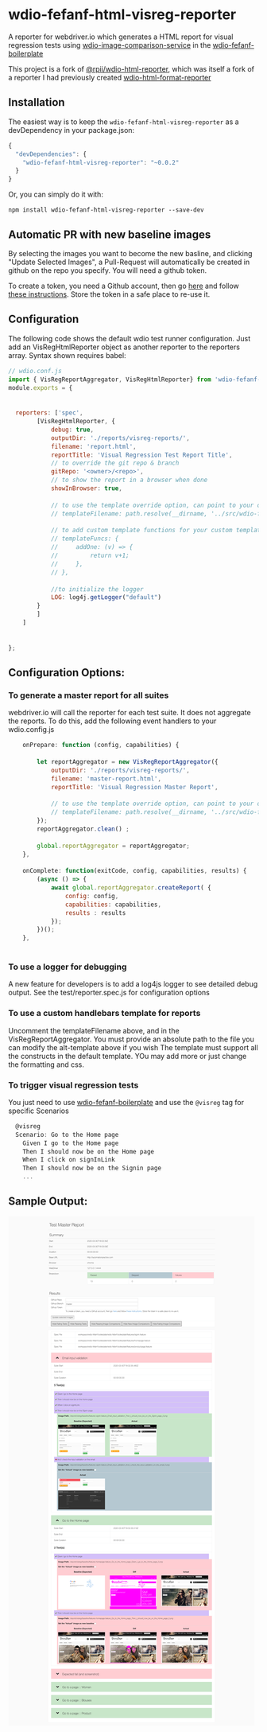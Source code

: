 # wdio-fefanf-html-visreg-reporter
A reporter for webdriver.io which generates a HTML report for visual regression tests using [wdio-image-comparison-service](https://www.npmjs.com/package/wdio-image-comparison-service) in the [wdio-fefanf-boilerplate](https://github.com/aruiz-caritsqa/wdio-fefanf-boilerplate)

This project is a fork of [@rpii/wdio-html-reporter](https://www.npmjs.com/package/@rpii/wdio-html-reporter), which was itself a fork of a reporter I had previously created [wdio-html-format-reporter](https://www.npmjs.com/package/wdio-html-format-reporter)


## Installation

The easiest way is to keep the `wdio-fefanf-html-visreg-reporter` as a devDependency in your package.json:

```javascript
{
  "devDependencies": {
    "wdio-fefanf-html-visreg-reporter": "~0.0.2"
  }
}
```

Or, you can simply do it with:

```
npm install wdio-fefanf-html-visreg-reporter --save-dev
```

## Automatic PR with new baseline images
By selecting the images you want to become the new basline, and clicking "Update Selected Images", a Pull-Request will automatically be created in github on the repo you specify. You will need a github token.
	
To create a token, you need a Github account, then go [here](https://github.com/settings/tokens) and follow [these instructions](https://help.github.com/en/github/authenticating-to-github/creating-a-personal-access-token-for-the-command-line). Store the token in a safe place to re-use it.

## Configuration
The following code shows the default wdio test runner configuration. Just add an VisRegHtmlReporter object as another reporter to the reporters array.  Syntax shown requires babel:

```javascript
// wdio.conf.js
import { VisRegReportAggregator, VisRegHtmlReporter} from 'wdio-fefanf-html-visreg-reporter' ;
module.exports = {

  
  reporters: ['spec',
        [VisRegHtmlReporter, {
            debug: true,
            outputDir: './reports/visreg-reports/',
            filename: 'report.html',
            reportTitle: 'Visual Regression Test Report Title',
            // to override the git repo & branch
            gitRepo: '<owner>/<repo>', 
            // to show the report in a browser when done
            showInBrowser: true,

            // to use the template override option, can point to your own file in the test project:
            // templateFilename: path.resolve(__dirname, '../src/wdio-fefanf-html-visreg-reporter-alt-template.hbs'),
            
            // to add custom template functions for your custom template:
            // templateFuncs: {
            //     addOne: (v) => {
            //         return v+1;
            //     },
            // },

            //to initialize the logger
            LOG: log4j.getLogger("default")
        }
        ]
    ]
    
 
};
```
## Configuration Options:
  
### To generate a master report for all suites

webdriver.io will call the reporter for each test suite.  It does not aggregate the reports.  To do this, add the following event handlers to your wdio.config.js

```javascript
    onPrepare: function (config, capabilities) {

        let reportAggregator = new VisRegReportAggregator({
            outputDir: './reports/visreg-reports/',
            filename: 'master-report.html',
            reportTitle: 'Visual Regression Master Report',
            
            // to use the template override option, can point to your own file in the test project:
            // templateFilename: path.resolve(__dirname, '../src/wdio-fefanf-html-visreg-reporter-alt-template.hbs')
        });
        reportAggregator.clean() ;

        global.reportAggregator = reportAggregator;
    },
    
    onComplete: function(exitCode, config, capabilities, results) {
        (async () => {
            await global.reportAggregator.createReport( {
                config: config,
                capabilities: capabilities,
                results : results
            });
        })();
    },
    
``` 
### To use a logger for debugging

A new feature for developers is to add a log4js logger to see detailed debug output.  See the test/reporter.spec.js for configuration options
 
  
### To use a custom handlebars template for reports

Uncomment the templateFilename above, and in the VisRegReportAggregator.  You must provide an absolute path to the file you can modify the alt-template above if you wish
The template must support all the constructs in the default template.  YOu may add more or just change the formatting and css.

### To trigger visual regression tests
You just need to use [wdio-fefanf-boilerplate](https://github.com/aruiz-caritsqa/wdio-fefanf-boilerplate) and use the `@visreg` tag for specific Scenarios

```javascript
  @visreg
  Scenario: Go to the Home page
    Given I go to the Home page
    Then I should now be on the Home page
    When I click on signInLink
    Then I should now be on the Signin page
    ...

```

## Sample Output:

![Report Screenshot](TestReport.png)
